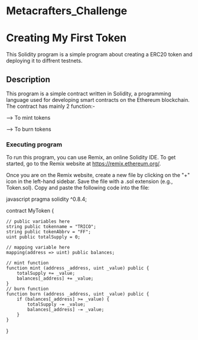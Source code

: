 # Metacrafters_Challenge
# Creating My First Token 

This Solidity program is a simple program about creating a ERC20 token and deploying it to diffrent testnets.

## Description

This program is a simple contract written in Solidity, a programming language used for developing smart contracts on the Ethereum blockchain. The contract has mainly 2 function:-

--> To mint tokens

--> To burn tokens





### Executing program

To run this program, you can use Remix, an online Solidity IDE. To get started, go to the Remix website at https://remix.ethereum.org/.

Once you are on the Remix website, create a new file by clicking on the "+" icon in the left-hand sidebar. Save the file with a .sol extension (e.g., Token.sol). Copy and paste the following code into the file:

javascript
pragma solidity ^0.8.4;

contract MyToken {

    // public variables here
    string public tokenname = "TRICO"; 
    string public tokenAbbrv = "FF"; 
    uint public totalSupply = 0;

    // mapping variable here
    mapping(address => uint) public balances;

    // mint function
    function mint (address _address, uint _value) public {
        totalSupply += _value; 
        balances[_address] += _value;
    }
    // burn function
    function burn (address _address, uint _value) public { 
        if (balances[_address] >= _value) {
            totalSupply -= _value; 
            balances[_address] -= _value;
        }
    }
}


